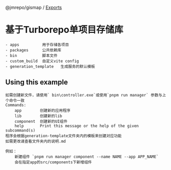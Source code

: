 @jmrepo/gismap / [Exports](modules.md)

# 基于Turborepo单项目存储库

    - apps          用于存储各项目
    - packages      公共依赖库
    - bin           脚本文件
    - custom_build  自定义vite config
    - generation_template   生成服务的默认模板

## Using this example

    如需创建新文件，请使用` bin\controller.exe`或使用`pnpm run manager` 参数与上个命令一致
    Commands:
        app        创建新的应用程序
        lib        创建新的lib
        component  创建新的UI组件
        help       Print this message or the help of the given subcommand(s)
    程序会根据generation-template文件夹内的模板来创建对应功能
    如需更改请查看文件夹内的说明.md

    例如：
        新建组件 `pnpm run manager component --name NAME --app APP_NAME`
        会在指定app的src/components下新增组件
